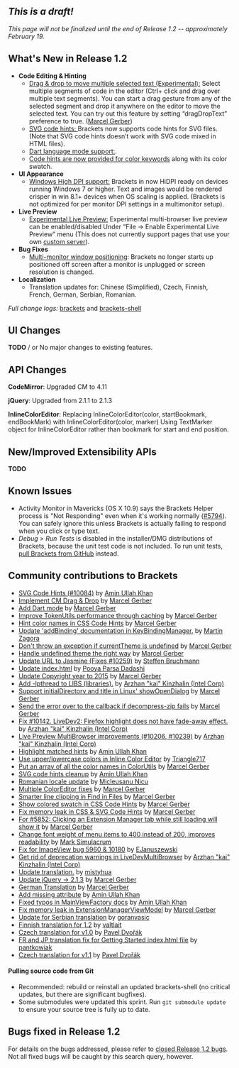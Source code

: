_This is a draft!_ 
-------------------- 
_This page will not be finalized until the end of Release 1.2 -- approximately February 19._ 

What's New in Release 1.2 
------------------------- 

* **Code Editing & Hinting**
    * [Drag & drop to move multiple selected text (Experimental):](https://github.com/adobe/brackets/pull/9584) Select multiple segments of code in the editor (Ctrl+ click and drag over multiple text segments). You can start a drag gesture from any of the selected segment and drop it anywhere on the editor to move the selected text.  You can try out this feature by setting “dragDropText” preference to true. ([Marcel Gerber](https://github.com/MarcelGerber))
    * [SVG code hints: ](https://github.com/adobe/brackets/pull/10294)Brackets now supports code hints for SVG files. (Note that SVG code hints doesn’t work with SVG code mixed in HTML files).
    * [Dart language mode support:](https://github.com/adobe/brackets/pull/10308).
    * [Code hints are now provided for color keywords](https://github.com/adobe/brackets/pull/10410) along with its color swatch.
* **UI Appearance**
    * [Windows High DPI support:](https://github.com/adobe/brackets-shell/pull/502) Brackets in now HiDPI ready on devices running Windows 7 or higher. Text and images would be rendered crisper in win 8.1+ devices when OS scaling is applied. (Brackets is not optimized for per monitor DPI settings in a multimonitor setup).
* **Live Preview**
    * [Experimental Live Preview:](https://github.com/adobe/brackets/pull/10285)  Experimental multi-browser live preview can be enabled/disabled Under “File -> Enable Experimental Live Preview” menu (This does not currently support pages that use your own [custom server](https://github.com/adobe/brackets/wiki/How-to-Use-Brackets#lp-custom-server)).
* **Bug Fixes**
    * [Multi-monitor window positioning](https://github.com/adobe/brackets-shell/pull/498): Brackets no longer starts up positioned off screen after a monitor is unplugged or screen resolution is changed.
* **Localization**
    * Translation updates for: Chinese (Simplified), Czech, Finnish, French, German, Serbian, Romanian.


_Full change logs:_ [brackets](https://github.com/adobe/brackets/compare/release-1.1...release-1.2#commits_bucket) and [brackets-shell](https://github.com/adobe/brackets-shell/compare/release-1.1...release-1.2#commits_bucket) 


UI Changes 
---------- 
**TODO** / or 
No major changes to existing features. 


API Changes 
----------- 
**CodeMirror**: Upgraded CM to 4.11

**jQuery**: Upgraded from 2.1.1 to 2.1.3 

**InlineColorEditor**: Replacing InlineColorEditor(color, startBookmark, endBookMark) with InlineColorEditor(color, marker)                                                                              Using TextMarker object for InlineColorEditor rather than bookmark for start and end position.

New/Improved Extensibility APIs 
------------------------------- 
**TODO** 


Known Issues 
------------ 
* Activity Monitor in Mavericks (OS X 10.9) says the Brackets Helper process is "Not Responding" even when it's working normally ([#5794](https://github.com/adobe/brackets/issues/5794)). You can safely ignore this unless Brackets is actually failing to respond when you click or type text. 
* _Debug > Run Tests_ is disabled in the installer/DMG distributions of Brackets, because the unit test code is not included. To run unit tests, [pull Brackets from GitHub](https://github.com/adobe/brackets/wiki/How-to-Hack-on-Brackets#wiki-getcode) instead. 


Community contributions to Brackets 
----------------------------------- 
* [SVG Code Hints (#10084)](https://github.com/adobe/brackets/pull/10294) by [Amin Ullah Khan](https://github.com/sprintr)
* [Implement CM Drag & Drop](https://github.com/adobe/brackets/pull/9584) by [Marcel Gerber](https://github.com/MarcelGerber)
* [Add Dart mode](https://github.com/adobe/brackets/pull/10308) by [Marcel Gerber](https://github.com/MarcelGerber)
* [Improve TokenUtils performance through caching](https://github.com/adobe/brackets/pull/9964) by [Marcel Gerber](https://github.com/MarcelGerber)
* [Hint color names in CSS Code Hints](https://github.com/adobe/brackets/pull/10410) by [Marcel Gerber](https://github.com/MarcelGerber)
* [Update 'addBinding' documentation in KeyBindingManager.](https://github.com/adobe/brackets/pull/10225) by [Martin Zagora](https://github.com/zaggino)
* [Don't throw an exception if currentTheme is undefined](https://github.com/adobe/brackets/pull/10236) by [Marcel Gerber](https://github.com/MarcelGerber)
* [Handle undefined theme the right way](https://github.com/adobe/brackets/pull/10243) by [Marcel Gerber](https://github.com/MarcelGerber)
* [Update URL to Jasmine (Fixes #10259)](https://github.com/adobe/brackets/pull/10260) by [Steffen Bruchmann](https://github.com/sbruchmann)
* [Update index.html](https://github.com/adobe/brackets/pull/10296) by [Pooya Parsa Dadashi](https://github.com/datamweb)
* [Update Copyright year to 2015](https://github.com/adobe/brackets/pull/10295) by [Marcel Gerber](https://github.com/MarcelGerber)
* [Add -lpthread to LIBS (libraries).](https://github.com/adobe/brackets-shell/pull/497) by [Arzhan "kai" Kinzhalin (Intel Corp)](https://github.com/busykai)
* [Support initialDirectory and title in Linux' showOpenDialog](https://github.com/adobe/brackets-shell/pull/496) by [Marcel Gerber](https://github.com/MarcelGerber)
* [Send the error over to the callback if decompress-zip fails](https://github.com/adobe/brackets/pull/10343) by [Marcel Gerber](https://github.com/MarcelGerber)
* [Fix #10142. LiveDev2: Firefox highlight does not have fade-away effect.](https://github.com/adobe/brackets/pull/10151) by [Arzhan "kai" Kinzhalin (Intel Corp)](https://github.com/busykai)
* [Live Preview MultiBrowser improvements (#10206, #10239)](https://github.com/adobe/brackets/pull/10285) by [Arzhan "kai" Kinzhalin (Intel Corp)](https://github.com/busykai)
* [Highlight matched hints](https://github.com/adobe/brackets/pull/10389) by [Amin Ullah Khan](https://github.com/sprintr)
* [Use upper/lowercase colors in Inline Color Editor](https://github.com/adobe/brackets/pull/9596) by [Triangle717](https://github.com/le717)
* [Put an array of all the color names in ColorUtils](https://github.com/adobe/brackets/pull/10303) by [Marcel Gerber](https://github.com/MarcelGerber)
* [SVG code hints cleanup](https://github.com/adobe/brackets/pull/10403) by [Amin Ullah Khan](https://github.com/sprintr)
* [Romanian locale update](https://github.com/adobe/brackets/pull/10312) by [Micleusanu Nicu](https://github.com/micnic)
* [Multiple ColorEditor fixes](https://github.com/adobe/brackets/pull/10401) by [Marcel Gerber](https://github.com/MarcelGerber)
* [Smarter line clipping in Find in Files](https://github.com/adobe/brackets/pull/9743) by [Marcel Gerber](https://github.com/MarcelGerber)
* [Show colored swatch in CSS Code Hints](https://github.com/adobe/brackets/pull/10425) by [Marcel Gerber](https://github.com/MarcelGerber)
* [Fix memory leak in CSS & SVG Code Hints](https://github.com/adobe/brackets/pull/10463) by [Marcel Gerber](https://github.com/MarcelGerber)
* [For #5852: Clicking an Extension Manager tab while still loading will show it](https://github.com/adobe/brackets/pull/9594) by [Marcel Gerber](https://github.com/MarcelGerber)
* [Change font weight of menu items to 400 instead of 200, improves readability](https://github.com/adobe/brackets/pull/9829) by [Mark Simulacrum](https://github.com/Mark-Simulacrum)
* [Fix for ImageView bug 5960 & 10180](https://github.com/adobe/brackets/pull/10514) by [EJanuszewski](https://github.com/EJanuszewski)
* [Get rid of deprecation warnings in LiveDevMultiBrowser](https://github.com/adobe/brackets/pull/10500) by [Arzhan "kai" Kinzhalin (Intel Corp)](https://github.com/busykai)
* [Update translation.](https://github.com/adobe/brackets/pull/10525) by [mistyhua](https://github.com/mistyhua)
* [Update jQuery -> 2.1.3](https://github.com/adobe/brackets/pull/10519) by [Marcel Gerber](https://github.com/MarcelGerber)
* [German Translation](https://github.com/adobe/brackets/pull/10528) by [Marcel Gerber](https://github.com/MarcelGerber)
* [Add missing attribute](https://github.com/adobe/brackets/pull/10499) by [Amin Ullah Khan](https://github.com/sprintr)
* [Fixed typos in MainViewFactory docs](https://github.com/adobe/brackets/pull/10546) by [Amin Ullah Khan](https://github.com/sprintr)
* [Fix memory leak in ExtensionManagerViewModel](https://github.com/adobe/brackets/pull/10551) by [Marcel Gerber](https://github.com/MarcelGerber)
* [Update for Serbian translation](https://github.com/adobe/brackets/pull/10350) by [goranvasic](https://github.com/goranvasic)
* [Finnish translation for 1.2](https://github.com/adobe/brackets/pull/10480) by [valtlait](https://github.com/valtlait)
* [Czech translation for v1.0](https://github.com/adobe/brackets/pull/10503) by [Pavel Dvořák](https://github.com/dvorapa)
* [FR and JP translation fix for Getting Started index.html file](https://github.com/adobe/brackets/pull/10572) by [pantkowiak](https://github.com/pantkowiak)
* [Czech translation for v1.1](https://github.com/adobe/brackets/pull/10577) by [Pavel Dvořák](https://github.com/dvorapa)

#### Pulling source code from Git 
* Recommended: rebuild or reinstall an updated brackets-shell (no critical updates, but there are significant bugfixes).
* Some submodules were updated this sprint. Run `git submodule update` to ensure your source tree is fully up to date. 


Bugs fixed in Release 1.2 
------------------------- 
For details on the bugs addressed, please refer to [closed Release 1.2 bugs](https://github.com/adobe/brackets/issues?q=is%3Aclosed+milestone%3A%22Release+1.2%22). Not all fixed bugs will be caught by this search query, however.
